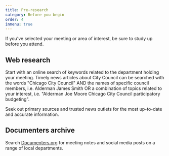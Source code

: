 ```yaml
---
title: Pre-research
category: Before you begin
order: 4
inmenu: true
---
```

If you’ve selected your meeting or area of interest, be sure to study up before you attend.

## Web research

Start with an online search of keywords related to the department holding your meeting. Timely news articles about City Council can be searched with the words "Chicago City Council" AND the names of specific council members, i.e. Alderman James Smith OR a combination of topics related to your interest, i.e. "Alderman Joe Moore Chicago City Council participatory budgeting".

Seek out primary sources and trusted news outlets for the most up-to-date and accurate information.

## Documenters archive

Search [Documenters.org](https://beta.documenters.org/) for meeting notes and social media posts on a range of local departments.
